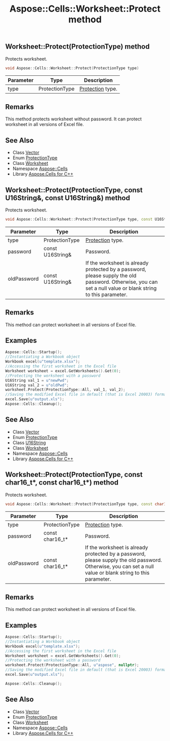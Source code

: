 ﻿---
title: Aspose::Cells::Worksheet::Protect method
linktitle: Protect
second_title: Aspose.Cells for C++ API Reference
description: 'Aspose::Cells::Worksheet::Protect method. Protects worksheet in C++.'
type: docs
weight: 7900
url: /cpp/aspose.cells/worksheet/protect/
---
## Worksheet::Protect(ProtectionType) method


Protects worksheet.

```cpp
void Aspose::Cells::Worksheet::Protect(ProtectionType type)
```


| Parameter | Type | Description |
| --- | --- | --- |
| type | ProtectionType | [Protection](../../protection/) type. |
## Remarks



This method protects worksheet without password. It can protect worksheet in all versions of Excel file. 
## See Also

* Class [Vector](../../vector/)
* Enum [ProtectionType](../../protectiontype/)
* Class [Worksheet](../)
* Namespace [Aspose::Cells](../../)
* Library [Aspose.Cells for C++](../../../)
## Worksheet::Protect(ProtectionType, const U16String\&, const U16String\&) method


Protects worksheet.

```cpp
void Aspose::Cells::Worksheet::Protect(ProtectionType type, const U16String &password, const U16String &oldPassword)
```


| Parameter | Type | Description |
| --- | --- | --- |
| type | ProtectionType | [Protection](../../protection/) type. |
| password | const U16String\& | Password. |
| oldPassword | const U16String\& | If the worksheet is already protected by a password, please supply the old password. Otherwise, you can set a null value or blank string to this parameter. |
## Remarks



This method can protect worksheet in all versions of Excel file. 

## Examples


```cpp
Aspose::Cells::Startup();
//Instantiating a Workbook object
Workbook excel(u"template.xlsx");
//Accessing the first worksheet in the Excel file
Worksheet worksheet = excel.GetWorksheets().Get(0);
//Protecting the worksheet with a password
U16String val_1 = u"newPwd";
U16String val_2 = u"oldPwd";
worksheet.Protect(ProtectionType::All, val_1, val_2);
//Saving the modified Excel file in default (that is Excel 20003) format
excel.Save(u"output.xls");
Aspose::Cells::Cleanup();
```

## See Also

* Class [Vector](../../vector/)
* Enum [ProtectionType](../../protectiontype/)
* Class [U16String](../../u16string/)
* Class [Worksheet](../)
* Namespace [Aspose::Cells](../../)
* Library [Aspose.Cells for C++](../../../)
## Worksheet::Protect(ProtectionType, const char16_t*, const char16_t*) method


Protects worksheet.

```cpp
void Aspose::Cells::Worksheet::Protect(ProtectionType type, const char16_t *password, const char16_t *oldPassword)
```


| Parameter | Type | Description |
| --- | --- | --- |
| type | ProtectionType | [Protection](../../protection/) type. |
| password | const char16_t* | Password. |
| oldPassword | const char16_t* | If the worksheet is already protected by a password, please supply the old password. Otherwise, you can set a null value or blank string to this parameter. |
## Remarks



This method can protect worksheet in all versions of Excel file. 

## Examples


```cpp
Aspose::Cells::Startup();
//Instantiating a Workbook object
Workbook excel(u"template.xlsx");
//Accessing the first worksheet in the Excel file
Worksheet worksheet = excel.GetWorksheets().Get(0);
//Protecting the worksheet with a password
worksheet.Protect(ProtectionType::All, u"aspose", nullptr);
//Saving the modified Excel file in default (that is Excel 20003) format
excel.Save(u"output.xls");

Aspose::Cells::Cleanup();
```

## See Also

* Class [Vector](../../vector/)
* Enum [ProtectionType](../../protectiontype/)
* Class [Worksheet](../)
* Namespace [Aspose::Cells](../../)
* Library [Aspose.Cells for C++](../../../)
